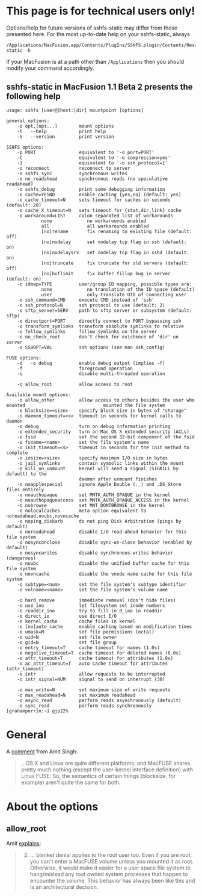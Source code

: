 # This page is for technical users only! #
Options/help for future versions of sshfs-static may differ from those presented here. For the most up-to-date help on your sshfs-static, always

```
/Applications/MacFusion.app/Contents/PlugIns/SSHFS.plugin/Contents/Resources/sshfs-static -h
```

If your MacFusion is at a path other than `/Applications` then you should modify your command accordingly.

## sshfs-static in MacFusion 1.1 Beta 2 presents the following help ##
```
usage: sshfs [user@]host:[dir] mountpoint [options]

general options:
    -o opt,[opt...]        mount options
    -h   --help            print help
    -V   --version         print version

SSHFS options:
    -p PORT                equivalent to '-o port=PORT'
    -C                     equivalent to '-o compression=yes'
    -1                     equivalent to '-o ssh_protocol=1'
    -o reconnect           reconnect to server
    -o sshfs_sync          synchronous writes
    -o no_readahead        synchronous reads (no speculative readahead)
    -o sshfs_debug         print some debugging information
    -o cache=YESNO         enable caching {yes,no} (default: yes)
    -o cache_timeout=N     sets timeout for caches in seconds (default: 20)
    -o cache_X_timeout=N   sets timeout for {stat,dir,link} cache
    -o workaround=LIST     colon separated list of workarounds
             none             no workarounds enabled
             all              all workarounds enabled
             [no]rename       fix renaming to existing file (default: off)
             [no]nodelay      set nodelay tcp flag in ssh (default: on)
             [no]nodelaysrv   set nodelay tcp flag in sshd (default: on)
             [no]truncate     fix truncate for old servers (default: off)
             [no]buflimit     fix buffer fillup bug in server (default: on)
    -o idmap=TYPE          user/group ID mapping, possible types are:
             none             no translation of the ID space (default)
             user             only translate UID of connecting user
    -o ssh_command=CMD     execute CMD instead of 'ssh'
    -o ssh_protocol=N      ssh protocol to use (default: 2)
    -o sftp_server=SERV    path to sftp server or subsystem (default: sftp)
    -o directport=PORT     directly connect to PORT bypassing ssh
    -o transform_symlinks  transform absolute symlinks to relative
    -o follow_symlinks     follow symlinks on the server
    -o no_check_root       don't check for existence of 'dir' on server
    -o SSHOPT=VAL          ssh options (see man ssh_config)

FUSE options:
    -d   -o debug          enable debug output (implies -f)
    -f                     foreground operation
    -s                     disable multi-threaded operation

    -o allow_root          allow access to root

Available mount options:
    -o allow_other         allow access to others besides the user who mounted                             mounted the file system
    -o blocksize=<size>    specify block size in bytes of "storage"
    -o daemon_timeout=<s>  timeout in seconds for kernel calls to daemon
    -o debug               turn on debug information printing
    -o extended_security   turn on Mac OS X extended security (ACLs)
    -o fsid                set the second 32-bit component of the fsid
    -o fsname=<name>       set the file system's name
    -o init_timeout=<s>    timeout in seconds for the init method to complete
    -o iosize=<size>       specify maximum I/O size in bytes
    -o jail_symlinks       contain symbolic links within the mount
    -o kill_on_unmount     kernel will send a signal (SIGKILL by default) to the
                           daemon after unmount finishes
    -o noapplespecial      ignore Apple Double (._) and .DS_Store files entirely
    -o noauthopaque        set MNTK_AUTH_OPAQUE in the kernel
    -o noauthopaqueaccess  set MNTK_AUTH_OPAQUE_ACCESS in the kernel
    -o nobrowse            set MNT_DONTBROWSE in the kernel
    -o nolocalcaches       meta option equivalent to noreadahead,noubc,novncache
    -o noping_diskarb      do not ping Disk Arbitration (pings by default)
    -o noreadahead         disable I/O read-ahead behavior for this file system
    -o nosynconclose       disable sync-on-close behavior (enabled by default)
    -o nosyncwrites        disable synchronous-writes behavior (dangerous)
    -o noubc               disable the unified buffer cache for this file system
    -o novncache           disable the vnode name cache for this file system
    -o subtype=<num>       set the file system's subtype identifier
    -o volname=<name>      set the file system's volume name

    -o hard_remove         immediate removal (don't hide files)
    -o use_ino             let filesystem set inode numbers
    -o readdir_ino         try to fill in d_ino in readdir
    -o direct_io           use direct I/O
    -o kernel_cache        cache files in kernel
    -o [no]auto_cache      enable caching based on modification times
    -o umask=M             set file permissions (octal)
    -o uid=N               set file owner
    -o gid=N               set file group
    -o entry_timeout=T     cache timeout for names (1.0s)
    -o negative_timeout=T  cache timeout for deleted names (0.0s)
    -o attr_timeout=T      cache timeout for attributes (1.0s)
    -o ac_attr_timeout=T   auto cache timeout for attributes (attr_timeout)
    -o intr                allow requests to be interrupted
    -o intr_signal=NUM     signal to send on interrupt (30)

    -o max_write=N         set maximum size of write requests
    -o max_readahead=N     set maximum readahead
    -o async_read          perform reads asynchronously (default)
    -o sync_read           perform reads synchronously
[grahamperrin:~] gjp22% 
```

# General #

A [comment](http://groups.google.com/group/macfuse-devel/msg/4860230d6967dc3b) from Amit Singh:

> …OS X and Linux are quite different platforms, and MacFUSE shares
> pretty much nothing (except the user-kernel interface definition)
> with Linux FUSE. So, the semantics of certain things (blocksize,
> for example) aren't quite the same for both.

# About the options #

## allow\_root ##

Amit  [explains](http://code.google.com/p/macfuse/issues/detail?id=178&can=2&q=#c11):

> 2. … blanket denial applies to the root user too. Even if you are root, you can't enter a MacFUSE volume unless you mounted it as root. Otherwise, it would make it easier for a user space file system to hang/mislead any root owned system processes that happen to encounter the volume. This behavior has always been like this and is an architectural decision.